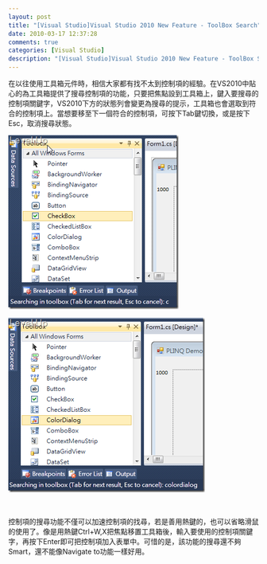 ```yaml
---
layout: post
title: "[Visual Studio]Visual Studio 2010 New Feature - ToolBox Search"
date: 2010-03-17 12:37:28
comments: true
categories: [Visual Studio]
description: "[Visual Studio]Visual Studio 2010 New Feature - ToolBox Search"
---
```

<p>
	在以往使用工具箱元件時，相信大家都有找不太到控制項的經驗。在VS2010中貼心的為工具箱提供了搜尋控制項的功能，只要把焦點設到工具箱上，鍵入要搜尋的控制項關鍵字，VS2010下方的狀態列會變更為搜尋的提示，工具箱也會選取到符合的控制項上。當想要移至下一個符合的控制項，可按下Tab鍵切換，或是按下Esc，取消搜尋狀態。</p>
<p>
	<img alt="image" border="0" height="350" src="\images\posts\14073\image_thumb.png" style="border-bottom: 0px; border-left: 0px; display: inline; border-top: 0px; border-right: 0px" title="image" width="343" /></p>
<p>
	<img alt="image" border="0" height="351" src="\images\posts\14073\image_thumb_1.png" style="border-bottom: 0px; border-left: 0px; display: inline; border-top: 0px; border-right: 0px" title="image" width="396" /></p>
<p>
	 </p>
<p>
	控制項的搜尋功能不僅可以加速控制項的找尋，若是善用熱鍵的，也可以省略滑鼠的使用了。像是用熱鍵Ctrl+W,X把焦點移置工具箱後，輸入要使用的控制項關鍵字，再按下Enter即可把控制項加入表單中。可惜的是，該功能的搜尋還不夠Smart，還不能像Navigate to功能一樣好用。</p>
